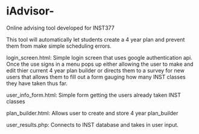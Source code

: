 # iAdvisor-
Online advising tool developed for INST377

This tool will automatically let students create a 4 year plan and prevent them
from make simple scheduling errors.

login_screen.html:
Simple login screen that uses google authentication api. Once the use signs in
a menu pops up either allowing the user to make and edit thier current 4 year plan builder
or directs them to a survey for new users that allows them to fill out a form gauging
how many INST classes they have taken thus far.

user_info_form.html:
Simple form getting the users already taken INST classes

plan_builder.html:
Allows user to create and store 4 year plan_builder

user_results.php:
Connects to INST database and takes in user input.
